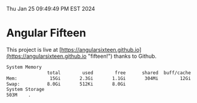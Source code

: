 Thu Jan 25 09:49:49 PM EST 2024

# Angular Fifteen


This project is live at [https://angularsixteen.github.io](https://angularsixteen.github.io "fifteen!") thanks to Github.

```bash
System Memory
               total        used        free      shared  buff/cache   available
Mem:            15Gi       2.3Gi       1.1Gi       304Mi        12Gi        12Gi
Swap:          8.0Gi       512Ki       8.0Gi
System Storage
503M	.
```
